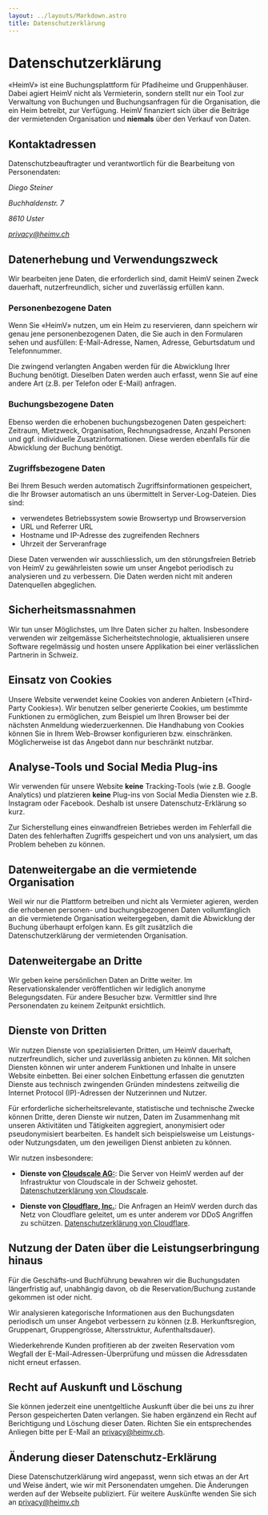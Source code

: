 ```yaml
---
layout: ../layouts/Markdown.astro
title: Datenschutzerklärung
---
```


# Datenschutzerklärung

«HeimV» ist eine Buchungsplattform für Pfadiheime und Gruppenhäuser.  Dabei agiert HeimV nicht als Vermieterin, sondern stellt nur ein Tool zur Verwaltung von Buchungen und Buchungsanfragen für die Organisation, die ein Heim betreibt, zur Verfügung. HeimV finanziert sich über die Beiträge der vermietenden Organisation und **niemals** über den Verkauf von Daten.

## Kontaktadressen

Datenschutzbeauftragter und verantwortlich für die Bearbeitung von Personendaten:

*Diego Steiner*

*Buchhaldenstr. 7*

*8610 Uster*

*[privacy@heimv.ch](mailto:privacy@heimv.ch)*

## Datenerhebung und Verwendungszweck

Wir bearbeiten jene Daten, die erforderlich sind, damit HeimV seinen Zweck dauerhaft, nutzerfreundlich, sicher und zuverlässig erfüllen kann.

### Personenbezogene Daten

Wenn Sie «HeimV» nutzen, um ein Heim zu reservieren, dann speichern wir genau jene personenbezogenen Daten, die Sie auch in den Formularen sehen und ausfüllen: E-Mail-Adresse, Namen, Adresse, Geburtsdatum und Telefonnummer.

Die zwingend verlangten Angaben werden für die Abwicklung Ihrer Buchung benötigt. Dieselben Daten werden auch erfasst, wenn Sie auf eine andere Art (z.B. per Telefon oder E-Mail) anfragen.

### Buchungsbezogene Daten

Ebenso werden die erhobenen buchungsbezogenen Daten gespeichert: Zeitraum, Mietzweck, Organisation, Rechnungsadresse, Anzahl Personen und ggf. individuelle Zusatzinformationen. Diese werden ebenfalls für die Abwicklung der Buchung benötigt.

### Zugriffsbezogene Daten

Bei Ihrem Besuch werden automatisch Zugriffsinformationen gespeichert, die Ihr Browser automatisch an uns übermittelt in Server-Log-Dateien. Dies sind:

- verwendetes Betriebssystem sowie Browsertyp und Browserversion
- URL und Referrer URL
- Hostname und IP-Adresse des zugreifenden Rechners
- Uhrzeit der Serveranfrage

Diese Daten verwenden wir ausschliesslich, um den störungsfreien Betrieb von HeimV zu gewährleisten sowie um unser Angebot periodisch zu analysieren und zu verbessern. Die Daten werden nicht mit anderen Datenquellen abgeglichen.

## Sicherheitsmassnahmen

Wir tun unser Möglichstes, um Ihre Daten sicher zu halten. Insbesondere verwenden wir zeitgemässe Sicherheitstechnologie, aktualisieren unsere Software regelmässig und hosten unsere Applikation bei einer verlässlichen Partnerin in Schweiz.

## Einsatz von Cookies

Unsere Website verwendet keine Cookies von anderen Anbietern («Third-Party Cookies»). Wir benutzen selber generierte Cookies, um bestimmte Funktionen zu ermöglichen, zum Beispiel um Ihren Browser bei der nächsten Anmeldung wiederzuerkennen. Die Handhabung von Cookies können Sie in Ihrem Web-Browser konfigurieren bzw. einschränken. Möglicherweise ist das Angebot dann nur beschränkt nutzbar.

## Analyse-Tools und Social Media Plug-ins

Wir verwenden für unsere Website **keine** Tracking-Tools (wie z.B. Google Analytics) und platzieren **keine** Plug-ins von Social Media Diensten wie z.B. Instagram oder Facebook. Deshalb ist unsere Datenschutz-Erklärung so kurz.

Zur Sicherstellung eines einwandfreien Betriebes werden im Fehlerfall die Daten des fehlerhaften Zugriffs gespeichert und von uns analysiert, um das Problem beheben zu können.

## Datenweitergabe an die vermietende Organisation

Weil wir nur die Plattform betreiben und nicht als Vermieter agieren, werden die erhobenen personen- und buchungsbezogenen Daten vollumfänglich an die vermietende Organisation weitergegeben, damit die Abwicklung der Buchung überhaupt erfolgen kann. Es gilt zusätzlich die Datenschutzerklärung der vermietenden Organisation.

## Datenweitergabe an Dritte

Wir geben keine persönlichen Daten an Dritte weiter. Im Reservationskalender veröffentlichen wir lediglich anonyme Belegungsdaten. Für andere Besucher bzw. Vermittler sind Ihre Personendaten zu keinem Zeitpunkt ersichtlich.

## Dienste von Dritten

Wir nutzen Dienste von spezialisierten Dritten, um HeimV dauerhaft, nutzerfreundlich, sicher und zuverlässig anbieten zu können. Mit solchen Diensten können wir unter anderem Funktionen und Inhalte in unsere Website einbetten. Bei einer solchen Einbettung erfassen die genutzten Dienste aus technisch zwingenden Gründen mindestens zeitweilig die Internet Protocol (IP)-Adressen der Nutzerinnen und Nutzer.

Für erforderliche sicherheitsrelevante, statistische und technische Zwecke können Dritte, deren Dienste wir nutzen, Daten im Zusammenhang mit unseren Aktivitäten und Tätigkeiten aggregiert, anonymisiert oder pseudonymisiert bearbeiten. Es handelt sich beispielsweise um Leistungs- oder Nutzungsdaten, um den jeweiligen Dienst anbieten zu können.

Wir nutzen insbesondere:

- **Dienste von [Cloudscale AG:](https://www.cloudscale.ch/)**: Die Server von HeimV werden auf der Infrastruktur von Cloudscale in der Schweiz gehostet. [Datenschutzerklärung von Cloudscale](https://www.cloudscale.ch/de/datenschutz).

- **Dienste von [Cloudflare, Inc.](https://www.cloudflare.com)**: Die Anfragen an HeimV werden durch das Netz von Cloudflare geleitet, um es unter anderem vor DDoS Angriffen zu schützen. [Datenschutzerklärung von Cloudflare](https://www.cloudflare.com/privacypolicy/).

## Nutzung der Daten über die Leistungserbringung hinaus

Für die Geschäfts-und Buchführung bewahren wir die Buchungsdaten längerfristig auf, unabhängig davon, ob die Reservation/Buchung zustande gekommen ist oder nicht.

Wir analysieren kategorische Informationen aus den Buchungsdaten periodisch um unser Angebot verbessern zu können (z.B. Herkunftsregion, Gruppenart, Gruppengrösse, Altersstruktur, Aufenthaltsdauer).

Wiederkehrende Kunden profitieren ab der zweiten Reservation vom Wegfall der E-Mail-Adressen-Überprüfung und müssen die Adressdaten nicht erneut erfassen.

## Recht auf Auskunft und Löschung

Sie können jederzeit eine unentgeltliche Auskunft über die bei uns zu ihrer Person gespeicherten Daten verlangen. Sie haben ergänzend ein Recht auf Berichtigung und Löschung dieser Daten. Richten Sie ein entsprechendes Anliegen bitte per E-Mail an [privacy@heimv.ch](mailto:privacy@heimv.ch).

## Änderung dieser Datenschutz-Erklärung

Diese Datenschutzerklärung wird angepasst, wenn sich etwas an der Art und Weise ändert, wie wir mit Personendaten umgehen. Die Änderungen werden auf der Webseite publiziert. Für weitere Auskünfte wenden Sie sich an [privacy@heimv.ch](mailto:privacy@heimv.ch)
